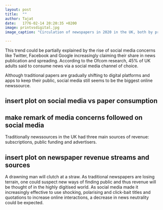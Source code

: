 ```yaml
---
layout: post
title:  ""
author: Tajat
date:   1776-02-14 20:20:35 +0200
image: printvsdigital.jpg
image_caption: "Circulation of newspapers in 2020 in the UK, both by printed and online content."

---
```


This trend could be partially explained by the rise of social media concerns like Twitter, Facebook and Google increasingly claiming their share in news publication and spreading.
According to the Ofcom research, 45% of UK adults said to consume news via a social media channel of choice.

Although traditional papers are gradually shifting to digital platforms and apps to keep their public, social media still seems to be the biggest online newssource.

## insert plot on social media vs paper consumption ##

## make remark of media concerns followed on social media ##

 Traditionally newssources in the UK had three main sources of revenue: subscriptions, public funding and advertisers. 

## insert plot on newspaper revenue streams and sources ##

A drawning man will clutch at a straw. As traditional newspapers are losing terrain, one could suspect new ways of finding public and thus revenue will be thought of in the highly digitised world. 
As social media made it increasingly effective to use shocking, polarising and click-bait titles and quotations to increase online interactions, a decrease in news neutrality could be expected.

<!--more-->
